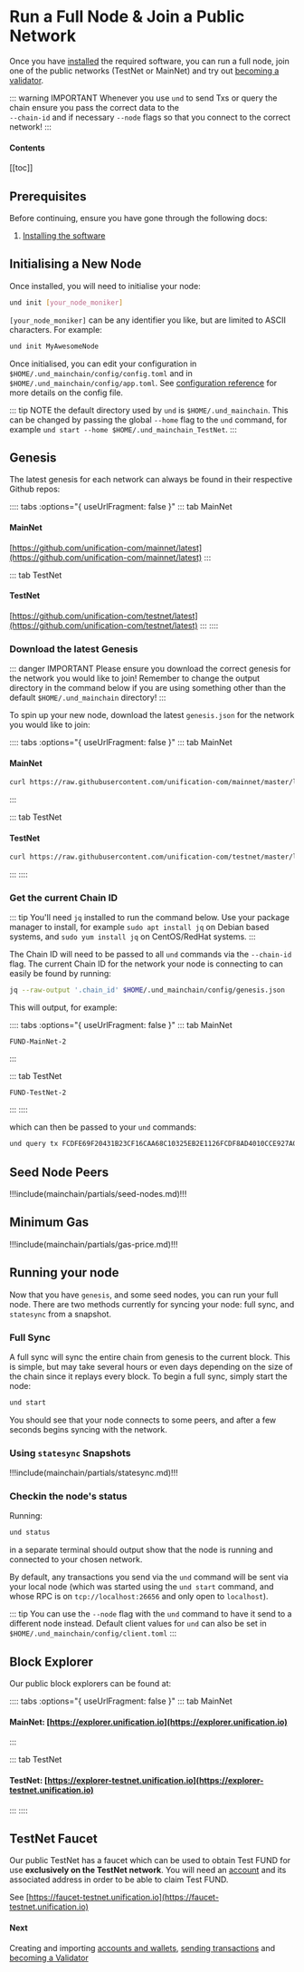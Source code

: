 # Run a Full Node & Join a Public Network

Once you have [installed](../software/installation.md) the required software, you can run a full node, join one of the 
public networks (TestNet or MainNet) and try out [becoming a validator](become-validator.md).

::: warning IMPORTANT
Whenever you use `und` to send Txs or query the chain ensure you pass the correct data to the  
`--chain-id` and if necessary `--node` flags so that you connect to the correct network!
:::

#### Contents

[[toc]]

## Prerequisites

Before continuing, ensure you have gone through the following docs:

1. [Installing the software](../software/installation.md)

## Initialising a New Node

Once installed, you will need to initialise your node:

```bash
und init [your_node_moniker]
```

`[your_node_moniker]` can be any identifier you like, but are limited to ASCII characters. For example:

```bash
und init MyAwesomeNode
```

Once initialised, you can edit your configuration in `$HOME/.und_mainchain/config/config.toml` and in 
`$HOME/.und_mainchain/config/app.toml`. See [configuration reference](../software/und-mainchain-config-ref.md) 
for more details on the config file.

::: tip NOTE
the default directory used by `und` is `$HOME/.und_mainchain`. This can be changed by passing the global `--home` 
flag to the `und` command, for example `und start --home $HOME/.und_mainchain_TestNet`.
:::

## Genesis

The latest genesis for each network can always be found in their respective Github repos:

:::: tabs :options="{ useUrlFragment: false }"
::: tab MainNet
#### MainNet
[https://github.com/unification-com/mainnet/latest](https://github.com/unification-com/mainnet/latest)
:::

::: tab TestNet
#### TestNet
[https://github.com/unification-com/testnet/latest](https://github.com/unification-com/testnet/latest)
:::
::::

### Download the latest Genesis

::: danger IMPORTANT
Please ensure you download the correct genesis for the network you would like to join! Remember to change the output 
directory in the command below if you are using something other than the default `$HOME/.und_mainchain` directory!
:::

To spin up your new node, download the latest `genesis.json` for the network you would like to join:

:::: tabs :options="{ useUrlFragment: false }"
::: tab MainNet
#### MainNet
```bash
curl https://raw.githubusercontent.com/unification-com/mainnet/master/latest/genesis.json > $HOME/.und_mainchain/config/genesis.json
```
:::

::: tab TestNet
#### TestNet
```bash
curl https://raw.githubusercontent.com/unification-com/testnet/master/latest/genesis.json > $HOME/.und_mainchain/config/genesis.json
```
:::
::::

### Get the current Chain ID

::: tip
You'll need `jq` installed to run the command below. Use your package manager to install, for example 
`sudo apt install jq` on Debian based systems, and `sudo yum install jq` on CentOS/RedHat systems.
:::

The Chain ID will need to be passed to all `und` commands via the `--chain-id` flag. The current Chain ID for the 
network your node is connecting to can easily be found by running:

```bash
jq --raw-output '.chain_id' $HOME/.und_mainchain/config/genesis.json
```

This will output, for example:

:::: tabs :options="{ useUrlFragment: false }"
::: tab MainNet
```
FUND-MainNet-2
```
:::

::: tab TestNet
```
FUND-TestNet-2
```
:::
::::

which can then be passed to your `und` commands:

```bash
und query tx FCDFE69F20431B23CF16CAA68C10325EB2E1126FCDF8AD4010CCE927A0808740 --chain-id FUND-TestNet-2
```

## Seed Node Peers

!!!include(mainchain/partials/seed-nodes.md)!!!

## Minimum Gas

!!!include(mainchain/partials/gas-price.md)!!!

## Running your node

Now that you have `genesis`, and some seed nodes, you can run your full node. There are two methods currently for
syncing your node: full sync, and `statesync` from a snapshot.

### Full Sync

A full sync will sync the entire chain from genesis to the current block. This is simple, but may take several hours
or even days depending on the size of the chain since it replays every block. To begin a full sync, simply start 
the node:

```bash
und start
```

You should see that your node connects to some peers, and after a few seconds begins syncing with the network.

### Using `statesync` Snapshots

!!!include(mainchain/partials/statesync.md)!!!

### Checkin the node's status

Running:

```bash
und status
```

in a separate terminal should output show that the node is running and connected to your chosen network.

By default, any transactions you send via the `und` command will be
sent via your local node (which was started using the `und start` command, and whose RPC is on `tcp://localhost:26656` 
and only open to `localhost`).

::: tip
You can use the `--node` flag with the `und` command to have it send to a different node instead. Default client values 
for `und` can also be set in `$HOME/.und_mainchain/config/client.toml`
:::

## Block Explorer

Our public block explorers can be found at:

:::: tabs :options="{ useUrlFragment: false }"
::: tab MainNet
#### MainNet: [https://explorer.unification.io](https://explorer.unification.io)
:::

::: tab TestNet
#### TestNet: [https://explorer-testnet.unification.io](https://explorer-testnet.unification.io)
:::
::::

## TestNet Faucet

Our public TestNet has a faucet which can be used to obtain Test FUND for
use **exclusively on the TestNet network**. You will need an [account](accounts-wallets.md) and its associated address
in order to be able to claim Test FUND.

See [https://faucet-testnet.unification.io](https://faucet-testnet.unification.io)

#### Next

Creating and importing [accounts and wallets](accounts-wallets.md), [sending transactions](examples/transactions.md) 
and [becoming a Validator](become-validator.md)
